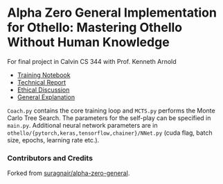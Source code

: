 # Alpha Zero General Implementation for Othello: Mastering Othello Without Human Knowledge

For final project in Calvin CS 344 with Prof. Kenneth Arnold

* [Training Notebook](https://github.com/andrewfeikema/alpha-zero-general/blob/master/Othello_Train_Trial_using_AlphaZero_General.ipynb)
* [Technical Report](https://github.com/andrewfeikema/alpha-zero-general/blob/master/Technical_Report_Mastering_Othello_Without_Human_Knowledge.ipynb)
* [Ethical Discussion](https://github.com/andrewfeikema/alpha-zero-general/blob/master/Ethical%20Discussion.md)
* [General Explanation](https://github.com/andrewfeikema/alpha-zero-general/blob/master/General%20Explanation.md)

```Coach.py``` contains the core training loop and ```MCTS.py``` performs the Monte Carlo Tree Search. The parameters for the self-play can be specified in ```main.py```. Additional neural network parameters are in ```othello/{pytorch,keras,tensorflow,chainer}/NNet.py``` (cuda flag, batch size, epochs, learning rate etc.). 

### Contributors and Credits

Forked from [suragnair/alpha-zero-general](https://github.com/suragnair/alpha-zero-general).
